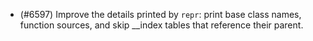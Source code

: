 - (#6597) Improve the details printed by `repr`: print base class names, function sources, and skip __index tables that reference their parent.
